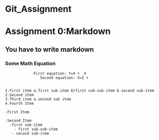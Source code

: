 # Git_Assignment



# Assignment 0:Markdown
## You have to write markdown
### Some Math Equation
		
		         First equation: Y=X +  X
	                Second equation: X=Z +


    1.First item a.first sub-item A)first sub-sub-item b.second sub-item
    2.Second item
    3.Third item a.second sub item
    4.Fourth Item

    .First Item

    .Second Item
      -first sub-item
        - first sub-sub-item
       - second sub-item
		
